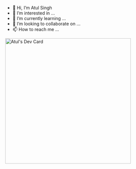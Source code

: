 - 👋 Hi, I’m Atul Singh
- 👀 I’m interested in ...
- 🌱 I’m currently learning ...
- 💞️ I’m looking to collaborate on ...
- 📫 How to reach me ...

<!---
atul-melorra/atul-melorra is a ✨ special ✨ repository because its `README.md` (this file) appears on your GitHub profile.
You can click the Preview link to take a look at your changes.
--->
<a href="https://app.daily.dev/atul767464"><img src="https://api.daily.dev/devcards/7611fc2328fb471782873ea055d05355.png?r=8tm" width="400" alt="Atul's Dev Card"/></a>
